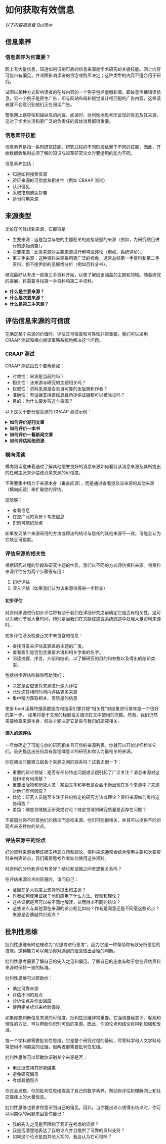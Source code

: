 # 如何获取有效信息

*以下内容摘录自 [QuillBot](https://quillbot.com/blog/citation/)*

## 信息素养

### 信息素养为何重要？

网上有大量信息，知道如何识别可靠的信息来源是学术研究的关键技能。网上内容可能带有偏见，并试图影响读者的信念或购买决定；这种类型的内容不适合用于研究。

试图以某种方式影响读者的在线内容的一个例子包括虚假新闻，即故意传播错误信息。另一个例子是原生广告，即与网站布局和视觉设计相匹配的广告内容，这样读者就不会意识到他们正在阅读广告。

警惕网上误导性和操纵性的内容。阅读时，批判性地思考所呈现的信息及其来源。这对于学术生活和更广泛的负责任的媒体消费都很重要。

### 信息素养技能

信息素养是指一系列研究技能。研究过程的不同阶段依赖于不同的技能，因此，开始数据收集时必须了解的知识与起草研究论文时要运用的能力不同。

信息素养包括：

+ 知道如何搜索资源
+ 验证来源的可信度和相关性（例如 CRAAP 测试）
+ 认识偏见
+ 采取措施避免抄袭
+ 适当引用来源

## 来源类型

无论在何处找到来源，它都将是：

+ 主要来源：这是包含与您的主题相关的直接证据的来源（例如，为研究项目进行的原始调查）。
+ 次要来源：此类来源对主要来源进行解释或评论（例如，系统评价）。
+ 第三手来源：这种资料来源采用更广泛的视角，通常总结第一手资料和第二手资料，但不提供新的见解或分析（例如百科全书）。

研究最好从考虑一些第三手资料开始，以便了解应该涵盖的主题和领域。随着研究的进展，将需要寻找第一手资料和第二手资料。

<details>
<summary><strong>什么是主要来源？</strong></summary>

主要来源也称为原始资料、第一手资料，提供有关你正在分析的研究主题的第一手证据。

当研究历史事物时，你可以使用研究时期产生的原始资料，例如日记或信件。

在研究当前正在发生的事情时，你可以自行进行定量或定性数据收集。你也可以使用其他人制作的原始资料，例如自传或法律文件。

主要来源是新颖研究的基石。使用主要来源可以让你：

+ 揭示新见解
+ 用可靠的证据支持你的主张
+ 通过对知识的原创贡献获得您所在主题的权威

未使用任何主要来源的研究可能会被视为非原创或不可信。

</details>

<details>
<summary><strong>什么是次要来源？</strong></summary>

次要来源也称为第二手资料，是提供对主要来源的评论、分析或解释的材料。次要资料有很多种，例如：

+ 综合特定主题知识的学术书籍、文章和纪录片
+ 提供分析或解释的评论、评论和文章
+ 艺术作品的描述或概要，例如文学作品

次要资料通常用于支持你的论点或提供反驳意见，以便进一步发展分析，还可以根据新证据评估次要资料的主张。

次要资料可帮助你：

+ 收集有关主题的背景信息
+ 将你的论点与其他研究人员的论点进行比较和对比
+ 查阅你无法通过其他方式获得的主要资料（例如，已结束的艺术展览、你无法亲自获取的实物文件）

</details>

<details>
<summary><strong>什么是第三手来源？</strong></summary>

第三手来源也被称为第三手资料，汇编了第一手资料和第二手资料中包含的信息，但没有添加新的解释或想法。第三手资料（也称为参考书）的例子包括：

+ 百科全书
+ 字典
+ 参考书目
+ 数据库

第三手资料从许多不同类型的来源收集信息。它们可以包括第一手资料的列表、摘要和索引，这些资料提出了新颖的想法或提供了直接证据，以及第二手资料，这些资料提供了对第一手资料的解释或分析。

第三手资料是研究过程中的宝贵资源，因为它们可以提供背景信息并指出在哪里寻找一手资料和二手资料。它们可以突出显示你应该知道的关键术语以及与您的主题特别相关的研究人员。

话虽如此，第三手资料通常不适合在学术写作中直接引用。

与第一手资料和第二手资料不同，第三手资料不对其提供的信息进行分析或解释。

以下问题可以帮助你评估某个来源是否属于第三手资料：

+ 来源本身是否是分析的对象，还是仅提供背景信息？
+ 资料来源是否提供原始数据（第一手资料）或解释其他资料（第二手资料）？还是列出或总结来自其他资料的信息？

</details>

## 评估信息来源的可信度

在确定某个来源的价值时，评估其可信度和可靠性非常重要。我们可以采用 CRAAP 测试和横向阅读策略系统地解决这个问题。

### CRAAP 测试

CRAAP 测试由五个要素组成：
+ 时效性：来源是当前的吗？
+ 相关性：该来源与研究的主题相关吗？
+ 权威性：资料来源是否来自可靠的出版商和作者？
+ 准确性：有证据支持该信息且所提供证据都可以被验证吗？
+ 目的：为什么要发布这个来源？

以下是关于部分信息源的 CRAAP 测试示例：

<details>
<summary><strong>如何评价期刊文章</strong></summary>

学术期刊通常对其发表的材料有着严格的标准，因此是备受推崇的研究资源。期刊经常在出版前使用同行评审来编辑作品，从而进一步提高文章的可信度和质量。

在评估期刊文章的可信度时，请问自己：

+ 该期刊是否经过同行评审？期刊应分享其同行评审流程的信息，评审小组成员应列在每篇文章旁边。
+ 该期刊是否被学术数据库收录？该期刊声誉好吗？该期刊过去是否曾因可靠性问题而撤回文章？
+ 作者是否写过其他文章？这些文章被引用了多少次？您可以使用 Google Scholar 查看作者的出版历史和文章的引用次数，这是可信度的指标。使用“引用次数”工具查看作者被引用的地方。

</details>

<details>
<summary><strong>如何评价一本书</strong></summary>

人们通常认为书籍是可靠的来源，但考虑书籍出版的原因、作者和出版商仍然很重要。书籍有时可能有潜在的商业利益或赞助商资助其出版，这可能会影响其可信度。

一般而言，学术出版商和大学出版社是可靠的图书出版商，具有较高的可信度。

评价一本书的可信度时，问问自己：

+ 出版日期是什么时候？这本书是否符合您感兴趣的主题的最新情况？
+ 这本书有多个版本吗？一本书的较新版本反映出材料是最新的，并且作者正在继续优化信息。
+ 作者是谁？此人在其领域有专业知识吗？
+ 出版商是谁？出版商信誉好吗？他们进行哪些可信度和准确性检查以确保内容可靠？
+ 出版这本书的目的是否明确？这本书应该具有信息性和教育意义；它不应该试图说服读者接受某种特定的信仰或购买某种东西。

</details>

<details>
<summary><strong>如何评价一篇新闻文章</strong></summary>

新闻文章需要仔细评估。虽然一些新闻来源以严谨的新闻标准建立了良好的声誉，但其他新闻来源可能有偏见、针对特定受众或研究不足。有些新闻文章是“点击诱饵”，或者可能是讽刺性的，而不是事实性的。

鉴于“假新闻”的盛行，审查新闻文章的可信度变得至关重要，尤其是网络来源。通常，最好使用新闻文章来提供主题背景，使用学术来源来提供分析的关键内容。

在评估新闻来源的可信度时，请问自己：

+ 文章是否发表在信誉良好、久负盛名的新闻媒体上？可靠的新闻媒体会进行严格的事实核查，从受人尊敬的记者处获取文章，并在必要时纠正或撤回文章。
+ 作者是可信的记者吗？信誉良好的记者力求内容客观，坚持提供公正、真实的信息。他们遵守新闻道德标准。
+ 文章是否基于事实且不带偏见？文章应客观公正地提出多种观点。
+ 文章是否链接回或引用了可靠的主要来源？使用新闻文章中的链接查找有用的主要来源。

纸和杂志上发表的某些类型的文章，例如致编辑的信或评论文章（专栏文章），本质上是主观的，因此不被视为可靠来源。

</details>

<details>
<summary><strong>如何评估网络资源</strong></summary>

网站是研究过程中常用的资源，但其内容的可信度往往不高。网站不经过学术期刊文章和书籍那样的同行评审或编辑过程，而且像维基百科这样的资源对任何人都开放编辑。因此，网站在评估可信度时需要格外小心。

首先检查网站的URL：

+ 大学图书馆等教育资源以.edu结尾，被认为是值得信赖的。
+ 政府附属网站以.gov结尾，通常被认为是值得信赖的。
+ 非营利组织和倡导网站以.org结尾。这些网站通常被认为是值得信赖的，但一定要检查内容是否有偏见。
+ 一般网站或具有商业性质的网站以.com结尾。这些网站可以信赖，但一定要评估其内容的可信度。

留意网络资源上的原生广告，这种广告近年来越来越普遍。原生广告嵌入网站内容中，与页面上其他内容的外观和感觉相匹配。原生广告表明人们实际上是在消费广告，而不是阅读可信的来源。包含原生广告的新闻来源会失去可信度。

在评估网站的可信度时，请问自己：

+ 网页发布和最后更新时间是什么时候？使用最新信息是写出优秀学术文章的关键，特别是如果你的主题与时事或创新研究有关。如果你研究的学科对时间不太敏感，比如文学或历史，那么发布日期可能不那么重要。尽管如此，检查网站是否定期更新仍然很重要，因为这表明了可信度。
+ 布局专业吗？包含大量广告或赞助内容的网站可能不可信。非常规字体和弹出窗口也可能表明内容不值得用于学术研究。
+ 网页上的链接有用吗？这些链接是否有效并指向信誉良好的来源？
+ 作者是其领域的专家吗？作者的资历和背景详情应在网站上的文章底部或“关于”页面上提供。匿名发布的内容通常不被视为可信。
+ 作者发表此材料的动机是什么？试图从读者身上赚钱或影响读者信念的资料来源是不可信的。相反，应寻找为学术目的而发表的资料来源。

</details>

### 横向阅读

横向阅读意味着通过了解其他信誉良好的消息来源如何看待该消息来源及其所提出的任何主张来评估该消息来源的可信度。

不需要集中精力于来源本身（垂直阅读），而是通过查看提及该来源的其他来源（横向阅读）来扩展您的评估。

这能够：

+ 查看信息
+ 在更广泛的背景下考虑信息
+ 识别可能的弱点

如果发现某个来源采用的方法或得出的结论与信任的其他来源不一致，可能会认为它缺乏可信度。

### 评估来源的相关性

根据研究过程的阶段和研究主题的性质，我们以不同的方式评估资料来源。将资料来源评估分为两个步骤很有用：

1. 初步评估
2. 深入评估（如果我们认为该来源值得进一步检查）

#### 初步评估

对资料来源进行初步评估将有助于我们在详细研究之前确定它是否有相关性。这可以为我们节省大量时间，特别是当我们在文献综述或系统综述中处理大量资料来源时。

初步评估涉及检查正文中未包含的信息：

+ 查找目录来评估其涵盖的主题的广度。
+ 查看索引是否包含重要术语和相关学者的名字。
+ 阅读摘要、序言、介绍和结论，以了解研究的目的和参数以及得出的结论类型。

包括初步评估阶段将帮助我们：

+ 决定是否应该对来源进行深入评估
+ 允许您在相同时间内评估更多来源
+ 集中精力获取相关、高质量的信息

使用 bool 运算符搜索数据库和搜索引擎并按“相关性”对结果进行排序是一个很好的第一步。
结果将基于文章的标题或关键词在文中使用的次数。然而，我们仍然需要检查来源本身，然后才能决定它是否与我们的研究相关。

#### 深入的源评估

一旦你确定了可能与你的研究相关且可信的来源列表，你就可以开始详细检查它们。首先挑选出任何具有里程碑意义的研究和你认为最相关的来源。

你在阅读时能建立起各个来源之间的联系吗？试着识别一下：

+ 重要的辩论领域：是否有任何特定问题或话题引起了广泛关注？消息来源对这些辩论有何贡献？
+ 重要出版物和研究人员：某些文本和学者是否会不断出现在多个来源中？来源对他们有何回应？
+ 趋势：研究人员是否专注于任何特定的研究方法或理论？资料来源如何看待这些趋势？
+ 差距：哪些领域缺乏研究或讨论？特定领域的研究质量是否存在问题？

不要因为你不同意他们的结论而忽视来源。他们可能很相关，并且可以提供不同的观点来支持你的论点。

### 评估来源中的论点

好的资料来源会用证据支持其立场和结论。资料来源通常会结合使用主要和次要资料来构建论点，我们需要思考作者如何使用这些资料。

对资料的分析和评论有多好？结论和证据之间有逻辑关系吗？

在评估来源论点的质量时，请问自己：

+ 证据在多大程度上支持所提出的主张？
+ 作者如何使用证据？他们应用了什么方法、模型和理论？
+ 这些证据是否可以被不同地解读，从而得出不同的结论？
+ 这些论点与其他潜在来源的论点相比如何？作者是同意还是不同意这些论点？来源是否质疑共识观点？

## 批判性思维

批判性思维有时也被称为“对思考进行思考”，因为它是一种帮助你有效分析信息的技能。这种能力可以帮助你对遇到的信息做出合理的判断。

批判性思考需要了解自己的先入之见和偏见。了解自己的态度有助于您在评估资料来源时保持一致的标准。

批判性思维可以帮助你：

+ 确定可靠来源
+ 评估不同的观点
+ 分析论点并作出回应
+ 使用相关标准来检验假设

如果你想判断信息来源的可信度，批判性思维非常重要。它强调自我意识、客观和理性的方法，可以帮助你识别可信的来源。因此，你的论点和结论将得到加强和改进。

每一个学科都需要批判性思维，它是整个研究过程的基础。尽管科学和人文学科经常使用不同类型的证据，但两者都需要批判性思维。

批判性思维可以帮助你识别某个来源是否：

+ 用证据支持其研究结果
+ 避免研究偏见
+ 考虑其他观点

你还会发现，你的批判性思维提高了自己的数字素养，帮助你评估和理解网上和社交媒体上的大量信息。

批判性思维也要求你意识到自己的偏见。因此，当你提出论点或得出结论时，你可以问类似的问题来回答你自己：

+ 我的先入之见是否限制了我正在考虑的证据？
+ 我是否清楚地表达了我的论点并且提供了可靠的资料支持？
+ 如果这个论点是由其他人写的，我会认为它可信吗？
